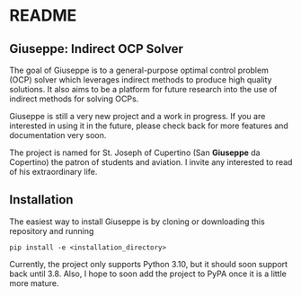 # README

## Giuseppe: Indirect OCP Solver

The goal of Giuseppe is to a general-purpose optimal control problem (OCP) solver which leverages indirect methods to produce high quality solutions.
It also aims to be a platform for future research into the use of indirect methods for solving OCPs.

Giuseppe is still a very new project and a work in progress.
If you are interested in using it in the future, please check back for more features and documentation very soon.

The project is named for St. Joseph of Cupertino (San **Giuseppe** da Copertino) the patron of students and aviation.
I invite any interested to read of his extraordinary life.

## Installation

The easiest way to install Giuseppe is by cloning or downloading this repository and running
```
pip install -e <installation_directory>
```
Currently, the project only supports Python 3.10, but it should soon support back until 3.8.
Also, I hope to soon add the project to PyPA once it is a little more mature.
